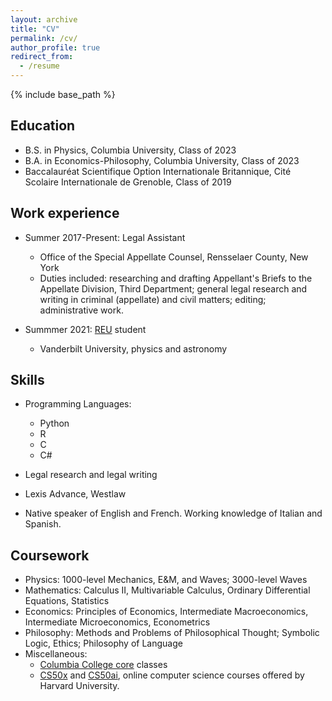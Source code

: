 ```yaml
---
layout: archive
title: "CV"
permalink: /cv/
author_profile: true
redirect_from:
  - /resume
---
```


{% include base_path %}

## Education

* B.S. in Physics, Columbia University, Class of 2023
* B.A. in Economics-Philosophy, Columbia University, Class of 2023
* Baccalauréat Scientifique Option Internationale Britannique, Cité Scolaire Internationale de Grenoble, Class of 2019

## Work experience

* Summer 2017-Present: Legal Assistant

  * Office of the Special Appellate Counsel, Rensselaer County, New York
  * Duties included: researching and drafting Appellant's Briefs to the Appellate Division, Third Department; general legal research and writing in criminal (appellate) and civil matters; editing; administrative work.


* Summmer 2021: [REU](https://www.nsf.gov/pubs/2019/nsf19582/nsf19582.htm) student
  * Vanderbilt University, physics and astronomy

## Skills

* Programming Languages:
  * Python
  * R
  * C
  * C#

* Legal research and legal writing
* Lexis Advance, Westlaw

* Native speaker of English and French.  Working knowledge of Italian and Spanish.

## Coursework

* Physics:
  1000-level Mechanics, E&M, and Waves; 3000-level Waves
* Mathematics:
  Calculus II, Multivariable Calculus, Ordinary Differential Equations, Statistics
* Economics:
  Principles of Economics, Intermediate Macroeconomics, Intermediate Microeconomics, Econometrics
* Philosophy:
  Methods and Problems of Philosophical Thought; Symbolic Logic, Ethics; Philosophy of Language
* Miscellaneous:
  * [Columbia College core](http://www.college.columbia.edu/core/core) classes
  * [CS50x](https://cs50.harvard.edu/x) and [CS50ai](https://cs50.harvard.edu/ai), online computer science courses offered by Harvard University.
  
  